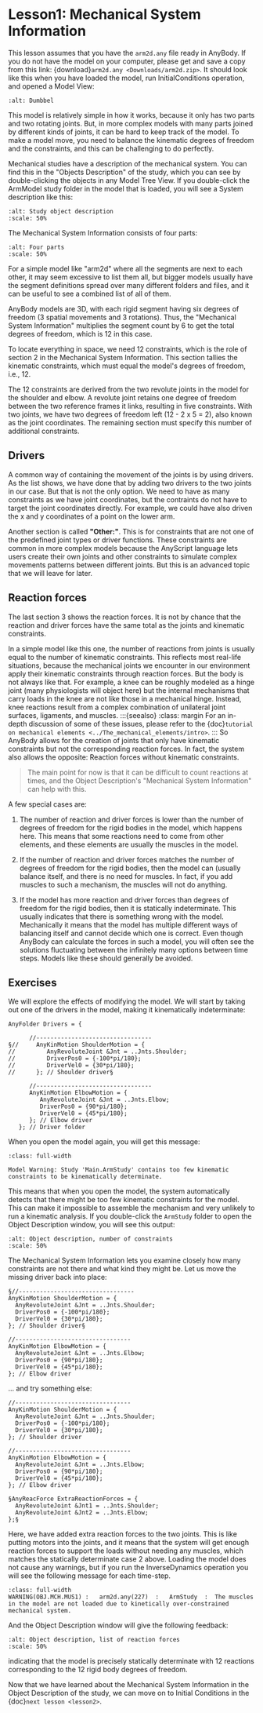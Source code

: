 ﻿# Lesson1: Mechanical System Information

This lesson assumes that you have the `arm2d.any` file ready in AnyBody. If you
do not have the model on your computer, please get and save a copy from this
link: {download}`arm2d.any <Downloads/arm2d.zip>`. It should look like this when
you have loaded the model, run InitialConditions operation, and opened a Model
View:

```{figure} _static/lesson1/image1.png
:alt: Dumbbel
```

This model is relatively simple in how it works, because it only has
two parts and two rotating joints. But, in more complex models with many
parts joined by different kinds of joints, it can be hard to keep track of the
model. To make a model move, you need to balance the kinematic degrees
of freedom and the constraints, and this can be challenging to do perfectly.

Mechanical studies have a description of the mechanical system.
You can find this in the "Objects Description" of the study, which you can see by
double-clicking the objects in any Model Tree View. If you double-click the
ArmModel study folder in the model that is loaded, you will see a System
description like this:


```{figure} _static/lesson1/image2.png
:alt: Study object description
:scale: 50%
```

The Mechanical System Information consists of four parts: 
```{image} _static/lesson1/four-parts.png
:alt: Four parts
:scale: 50%
```

For a simple model like "arm2d" where all the segments are next to each other, it
may seem excessive to list them all, but bigger models usually have the segment
definitions spread over many different folders and files, and it can be useful
to see a combined list of all of them.


AnyBody models are 3D, with each rigid segment having six degrees of freedom (3
spatial movements and 3 rotations). Thus, the "Mechanical System Information"
multiplies the segment count by 6 to get the total degrees of freedom, which is
12 in this case.

To locate everything in space, we need 12 constraints, which is the role of
section 2 in the Mechanical System Information. This section tallies the
kinematic constraints, which must equal the model's degrees of freedom, i.e.,
12.

The 12 constraints are derived from the two revolute joints in the model for the
shoulder and elbow. A revolute joint retains one degree of freedom between the
two reference frames it links, resulting in five constraints. With two joints,
we have two degrees of freedom left (12 - 2 x 5 = 2), also known as the joint
coordinates. The remaining section must specify this number of additional
constraints.

## Drivers

A common way of containing the movement of the joints is by using drivers. As
the list shows, we have done that by adding two drivers to the two joints in our
case. But that is not the only option. We need to have as many constraints as we
have joint coordinates, but the contraints do not have to target the joint
coordinates directly. For example, we could have also driven the x and y
coordinates of a point on the lower arm.


Another section is called **"Other:"**. This is for constraints that are
not one of the predefined joint types or driver functions. These
constraints are common in more complex models because the
AnyScript language lets users create their own joints and other constraints
to simulate complex movements patterns between different
joints. But this is an advanced topic that we will leave for
later.

## Reaction forces

The last section 3 shows the reaction forces. It is not by chance that the
reaction and driver forces have the same total as the joints and kinematic
constraints. 



In a simple model like this one, the number of reactions from joints is usually
equal to the number of kinematic constraints. This reflects most real-life
situations, because the mechanical joints we encounter in our environment apply
their kinematic constraints through reaction forces. But the body is not always
like that. For example, a knee can be roughly modeled as a hinge joint (many
physiologists will object here) but the internal mechanisms that carry loads in
the knee are not like those in a mechanical hinge. Instead, knee reactions
result from a complex combination of unilateral joint surfaces, ligaments, and
muscles. 
:::{seealso}
:class: margin
For an in-depth discussion of some of these issues, please refer to the
{doc}`tutorial on mechanical elements <../The_mechanical_elements/intro>`. 
:::
So AnyBody allows for the creation of joints that only have kinematic
constraints but not the corresponding reaction forces. 
In fact, the system also allows the opposite: Reaction forces without kinematic constraints.

> The main point for now is that it can be difficult to count reactions at times,
> and the Object Description's "Mechanical System Information" can help with this.

A few special cases are:

1. The number of reaction and driver forces is lower than the number of 
   degrees of freedom for the rigid bodies in the model, which happens here.
   This means that some reactions need to come from other elements, and
   these elements are usually the muscles in the model.

2. If the number of reaction and driver forces matches the number of
   degrees of freedom for the rigid bodies, then the model can (usually
   balance itself, and there is no need for muscles. In fact, if you
   add muscles to such a mechanism, the muscles will not do anything.

3. If the model has more reaction and driver forces than degrees of freedom for
   the rigid bodies, then it is statically indeterminate. This usually indicates
   that there is something wrong with the model. Mechanically it means that the
   model has multiple different ways of balancing itself and cannot decide which
   one is correct. Even though AnyBody can calculate the forces in such a model,
   you will often see the solutions fluctuating between the infinitely many
   options between time steps. Models like these should generally be avoided.


## Exercises

We will explore the effects of modifying the model.
We will start by taking out one of the drivers in the model, making it
kinematically indeterminate:


```AnyScriptDoc
AnyFolder Drivers = {

      //---------------------------------
§//     AnyKinMotion ShoulderMotion = {
//         AnyRevoluteJoint &Jnt = ..Jnts.Shoulder;
//         DriverPos0 = {-100*pi/180};
//         DriverVel0 = {30*pi/180};
//      }; // Shoulder driver§
      
      //---------------------------------
      AnyKinMotion ElbowMotion = {
         AnyRevoluteJoint &Jnt = ..Jnts.Elbow;
         DriverPos0 = {90*pi/180};
         DriverVel0 = {45*pi/180};
      }; // Elbow driver
   }; // Driver folder
```

When you open the model again, you will get this message:

```{code-block}
:class: full-width

Model Warning: Study 'Main.ArmStudy' contains too few kinematic constraints to be kinematically determinate.
```


This means that when you open the model, the system automatically detects that
there might be too few kinematic constraints for the model. This can make it
impossible to assemble the mechanism and very unlikely to run a kinematic
analysis. If you double-click the `ArmStudy` folder to open the Object Description
window, you will see this output:

```{figure} _static/lesson1/image3.png
:alt: Object description, number of constraints
:scale: 50%
```


The Mechanical System Information lets you examine closely how many
constraints are not there and what kind they might be. Let us move
the missing driver back into place:

```AnyScriptDoc
§//---------------------------------
AnyKinMotion ShoulderMotion = {
  AnyRevoluteJoint &Jnt = ..Jnts.Shoulder;
  DriverPos0 = {-100*pi/180};
  DriverVel0 = {30*pi/180};
}; // Shoulder driver§

//---------------------------------
AnyKinMotion ElbowMotion = {
  AnyRevoluteJoint &Jnt = ..Jnts.Elbow;
  DriverPos0 = {90*pi/180};
  DriverVel0 = {45*pi/180};
}; // Elbow driver
```

... and try something else:

```AnyScriptDoc
//---------------------------------
AnyKinMotion ShoulderMotion = {
  AnyRevoluteJoint &Jnt = ..Jnts.Shoulder;
  DriverPos0 = {-100*pi/180};
  DriverVel0 = {30*pi/180};
}; // Shoulder driver

//---------------------------------
AnyKinMotion ElbowMotion = {
  AnyRevoluteJoint &Jnt = ..Jnts.Elbow;
  DriverPos0 = {90*pi/180};
  DriverVel0 = {45*pi/180};
}; // Elbow driver

§AnyReacForce ExtraReactionForces = {
  AnyRevoluteJoint &Jnt1 = ..Jnts.Shoulder;
  AnyRevoluteJoint &Jnt2 = ..Jnts.Elbow;
};§
```

Here, we have added extra reaction forces to the two joints. This is like
putting motors into the joints, and it means that the system will get enough
reaction forces to support the loads without needing any muscles, which matches
the statically determinate case 2 above. Loading the model does not cause any
warnings, but if you run the InverseDynamics operation you will see the
following message for each time-step.


```{code-block}
:class: full-width
WARNING(OBJ.MCH.MUS1) :   arm2d.any(227)  :   ArmStudy  :  The muscles in the model are not loaded due to kinetically over-constrained mechanical system.
```

And the Object Description window will give the following feedback:

```{figure} _static/lesson1/image4.png
:alt: Object description, list of reaction forces
:scale: 50%
```
indicating that the model is precisely statically determinate with 12 reactions
corresponding to the 12 rigid body degrees of freedom.

Now that we have learned about the Mechanical System Information in
the Object Description of the study, we can move on to Initial
Conditions in the {doc}`next lesson <lesson2>`.


